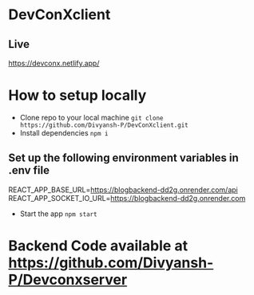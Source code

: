 # DevConXclient

## Live
https://devconx.netlify.app/

# How to setup locally

* Clone repo to your local machine ```git clone https://github.com/Divyansh-P/DevConXclient.git```
* Install dependencies ```npm i```

## Set up the following environment variables in .env file
REACT_APP_BASE_URL=https://blogbackend-dd2g.onrender.com/api
REACT_APP_SOCKET_IO_URL=https://blogbackend-dd2g.onrender.com

* Start the app ```npm start```

 

# Backend Code available at https://github.com/Divyansh-P/Devconxserver 

